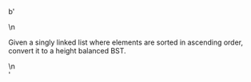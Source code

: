 b'<div class="question-description">\n<p><p>Given a singly linked list where elements are sorted in ascending order, convert it to a height balanced BST.</p></p>\n</div>'